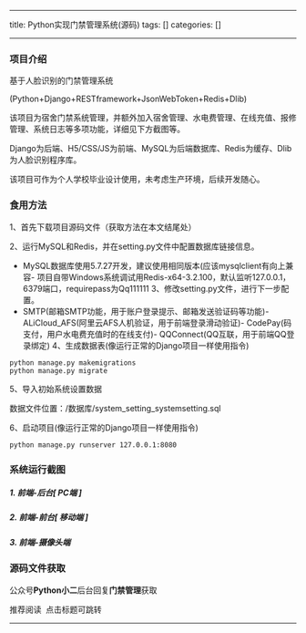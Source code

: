
--- 
title:  Python实现门禁管理系统(源码) 
tags: []
categories: [] 

---
### **项目介绍**

基于人脸识别的门禁管理系统

(Python+Django+RESTframework+JsonWebToken+Redis+Dlib)

该项目为宿舍门禁系统管理，并额外加入宿舍管理、水电费管理、在线充值、报修管理、系统日志等多项功能，详细见下方截图等。

Django为后端、H5/CSS/JS为前端、MySQL为后端数据库、Redis为缓存、Dlib为人脸识别程序库。

该项目可作为个人学校毕业设计使用，未考虑生产环境，后续开发随心。

### 

### **食用方法**

1、首先下载项目源码文件（获取方法在本文结尾处）

2、运行MySQL和Redis，并在setting.py文件中配置数据库链接信息。
- MySQL数据库使用5.7.27开发，建议使用相同版本(应该mysqlclient有向上兼容- 项目自带Windows系统调试用Redis-x64-3.2.100，默认监听127.0.0.1，6379端口，requirepass为Qq111111
3、修改setting.py文件，进行下一步配置。
- SMTP(邮箱SMTP功能，用于账户登录提示、邮箱发送验证码等功能)- ALiCloud_AFS(阿里云AFS人机验证，用于前端登录滑动验证)- CodePay(码支付，用户水电费充值时的在线支付)- QQConnect(QQ互联，用于前端QQ登录绑定)
4、生成数据表(像运行正常的Django项目一样使用指令)

```
python manage.py makemigrations
python manage.py migrate
```

5、导入初始系统设置数据

数据文件位置：/数据库/system_setting_systemsetting.sql

6、启动项目(像运行正常的Django项目一样使用指令)

```
python manage.py runserver 127.0.0.1:8080
```

### **系统运行截图**

##### **1. 前端-后台[ PC端 ]**

##### 

##### **2. 前端-前台[ 移动端 ]**

##### 3. 前端-摄像头端

### 

### **源码文件获取**

公众号**Python小二**后台回复**门禁管理**获取

推荐阅读  点击标题可跳转
- - - - - - - - 